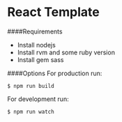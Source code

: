 React Template
==============


####Requirements
* Install nodejs
* Install rvm and some ruby version
* Install gem sass

####Options
For production run:

	$ npm run build

For development run:

	$ npm run watch